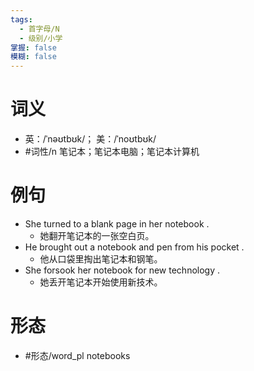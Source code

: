 ```yaml
---
tags:
  - 首字母/N
  - 级别/小学
掌握: false
模糊: false
---
```

# 词义
- 英：/ˈnəʊtbʊk/； 美：/ˈnoʊtbʊk/
- #词性/n  笔记本；笔记本电脑；笔记本计算机
# 例句
- She turned to a blank page in her notebook .
	- 她翻开笔记本的一张空白页。
- He brought out a notebook and pen from his pocket .
	- 他从口袋里掏出笔记本和钢笔。
- She forsook her notebook for new technology .
	- 她丢开笔记本开始使用新技术。
# 形态
- #形态/word_pl notebooks
